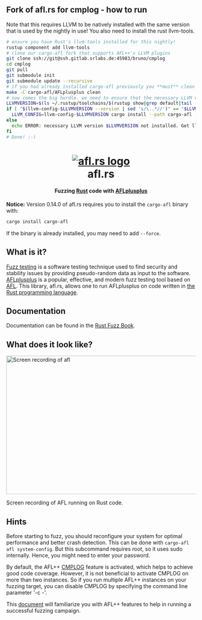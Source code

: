 ## Fork of afl.rs for cmplog - how to run

Note that this requires LLVM to be natively installed with the same version that is used by the nightly in use!
You also need to install the rust llvm-tools.


```bash
# ensure you have Rust's llvm-tools installed for this nightly!
rustup component add llvm-tools
# clone our cargo-afl fork that supports AFL++'s LLVM plugins
git clone ssh://git@ssh.gitlab.srlabs.de:45983/bruno/cmplog
cd cmplog
git pull
git submodule init
git submodule update --recursive
# if you had already installed cargo-afl previously you **must** clean AFL++
make -C cargo-afl/AFLplusplus clean
# now comes the big hurdle. we need to ensure that the necessary LLVM version is present:
LLVMVERSION=$(ls ~/.rustup/toolchains/$(rustup show|grep default|tail -n 1|awk '{print$1}')/lib/libLLVM-*.so|sed 's/.*libLLVM-//'|sed 's/-.*//')
if [ "$(llvm-config-$LLVMVERSION --version | sed 's/\..*//')" == "$LLVMVERSION" ]; then
  LLVM_CONFIG=llvm-config-$LLVMVERSION cargo install --path cargo-afl --force
else
  echo ERROR: necessary LLVM version $LLVMVERSION not installed. Get llvm.sh from https://apt.llvm.org and install it.
fi
# Done! :-)

```

<h1 align="center">
  <a href="https://github.com/frewsxcv/afl.rs/issues/66"><img src="etc/logo.gif" alt="afl.rs logo"></a>
  <br>
  afl.rs
</h1>

<h4 align="center">Fuzzing <a href="https://www.rust-lang.org">Rust</a> code with <a href="https://aflplus.plus/">AFLplusplus</a></h4>

**Notice:** Version 0.14.0 of afl.rs requires you to install the `cargo-afl` binary with:

```sh
cargo install cargo-afl
```

If the binary is already installed, you may need to add `--force`.

## What is it?

[Fuzz testing][] is a software testing technique used to find security and stability issues by providing pseudo-random data as input to the software. [AFLplusplus][] is a popular, effective, and modern fuzz testing tool based on [AFL][american-fuzzy-lop]. This library, afl.rs, allows one to run AFLplusplus on code written in [the Rust programming language][rust].

## Documentation

Documentation can be found in the [Rust Fuzz Book](https://rust-fuzz.github.io/book/afl.html).

## What does it look like?

<img src="etc/screencap.gif" width="563" height="368" alt="Screen recording of afl">

Screen recording of AFL running on Rust code.

## Hints

Before starting to fuzz, you should reconfigure your system for optimal
performance and better crash detection. This can be done with `cargo-afl afl system-config`.
But this subcommand requires root, so it uses sudo internally. Hence, you might need to enter
your password.

By default, the AFL++ [CMPLOG](https://github.com/AFLplusplus/AFLplusplus/blob/stable/instrumentation/README.cmplog.md)
feature is activated, which helps to achieve good code coverage.
However, it is not beneficial to activate CMPLOG on more than two instances.
So if you run multiple AFL++ instances on your fuzzing target, you can disable CMPLOG by specifying the command line parameter '-c -'.

This [document](https://github.com/AFLplusplus/AFLplusplus/blob/stable/docs/fuzzing_in_depth.md)
will familiarize you with AFL++ features to help in running a successful fuzzing campaign.

[conditional compilation]: https://doc.rust-lang.org/reference.html#conditional-compilation
[Cargo feature]: http://doc.crates.io/manifest.html#the-[features]-section
[example-defer]: https://github.com/frewsxcv/afl.rs/blob/master/examples/deferred-init.rs
[LLVM pass]: https://github.com/frewsxcv/afl.rs/blob/master/plugin/src/afl-llvm-pass.o.cc
[example]: https://github.com/frewsxcv/afl.rs/blob/master/afl/examples/hello.rs
[Cargo]: http://doc.crates.io/
[unresolved issue]: https://github.com/frewsxcv/afl.rs/issues/11
[fuzz testing]: https://en.wikipedia.org/wiki/Fuzz_testing
[rustup]: https://rustup.rs/
[american-fuzzy-lop]: http://lcamtuf.coredump.cx/afl/
[AFLplusplus]: https://aflplus.plus/
[rust]: https://www.rust-lang.org
